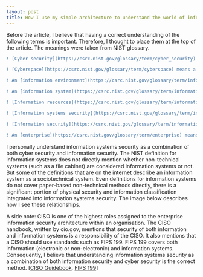 ```yaml
---
layout: post
title: How I use my simple architecture to understand the world of information systems security?
---
```


Before the article, I believe that having a correct understanding of the following terms is important. Therefore, I thought to place them at the top of the article. The meanings were taken from NIST glossary. 

```diff
! [Cyber security](https://csrc.nist.gov/glossary/term/cyber_security) means the ability to protect or defend the use of cyberspace from cyber-attacks.

! [Cyberspace](https://csrc.nist.gov/glossary/term/cyberspace) means a global domain within the information environment consisting of the interdependent network of information systems infrastructures including the Internet, telecommunications networks, computer systems, and embedded processors and controllers.

! An [information environment](https://csrc.nist.gov/glossary/term/information_environment) means the aggregate of individuals, organizations, and systems that collect, process, disseminate, or act on information.

! An [information system](https://csrc.nist.gov/glossary/term/information_system) is a discrete set of information resources organized for the collection, processing, maintenance, use, sharing, dissemination, or disposition of information.

! [Information resources](https://csrc.nist.gov/glossary/term/information_resources) means information and related resources, such as personnel, equipment, funds, and information technology.

! [Information systems security](https://csrc.nist.gov/glossary/term/information_systems_security) means the protection of information systems against unauthorized access to or modification of information, whether in storage, processing, or transit, and against the denial of service to authorized users, including those measures necessary to detect, document, and counter such threats.

! [Information security](https://csrc.nist.gov/glossary/term/information_security) means the protection of information and information systems from unauthorized access, use, disclosure, disruption, modification, or destruction in order to provide confidentiality, integrity, and availability.

! An [enterprise](https://csrc.nist.gov/glossary/term/enterprise) means an organization with a defined mission/goal and a defined boundary, using information systems to execute that mission, and with responsibility for managing its own risks and performance.
```

I personally understand information systems security as a combination of both cyber security and information security. The NIST definition for information systems does not directly mention whether non-technical systems (such as a file cabinet) are considered information systems or not. But some of the definitions that are on the internet describe an information system as a sociotechnical system. Even definitions for information systems do not cover paper-based non-technical methods directly, there is a significant portion of physical security and information classification integrated into information systems security. The image below describes how I see these relationships.

A side note: CISO is one of the highest roles assigned to the enterprise information security architecture within an organisation.  The CISO handbook, written by cio.gov, mentions that security of both information and information systems is a responsibility of the CISO. It also mentions that a CISO should use standards such as FIPS 199. FIPS 199 covers both information (electronic or non-electronic) and information systems. Consequently, I believe that understanding information systems security as a combination of both information security and cyber security is the correct method. [[CISO Guidebook](https://www.cio.gov/resources/ciso-handbook), [FIPS 199](https://nvlpubs.nist.gov/nistpubs/fips/nist.fips.199.pdf)]
